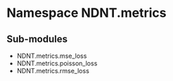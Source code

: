 Namespace NDNT.metrics
======================

Sub-modules
-----------
* NDNT.metrics.mse_loss
* NDNT.metrics.poisson_loss
* NDNT.metrics.rmse_loss